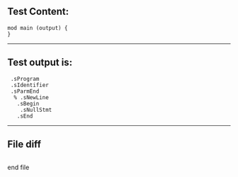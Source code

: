 
Test Content: 
-------------------------
```
mod main (output) {  
} 
```
------------------------
Test output is: 
-------------------------
```
 .sProgram
 .sIdentifier
 .sParmEnd
  % .sNewLine
   .sBegin
    .sNullStmt
   .sEnd

```
------------------------

File diff
-------------------------
```diff

```
end file
